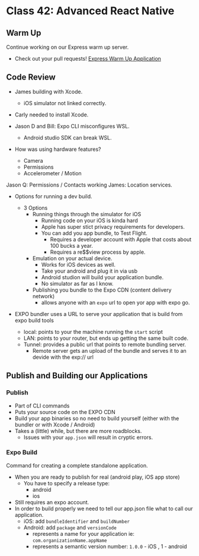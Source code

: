 # Class 42: Advanced React Native

## Warm Up

Continue working on our Express warm up server.

* Check out your pull requests! [Express Warm Up Application](https://github.com/jacobknaack/express-warmup)

## Code Review

* James building with Xcode.
  * iOS simulator not linked correctly.
* Carly needed to install Xcode.
* Jason D and Bill: Expo CLI misconfigures WSL.
  * Android studio SDK can break WSL.

* How was using hardware features?
  * Camera
  * Permissions
  * Accelerometer / Motion

Jason Q: Permissions / Contacts working
James: Location services.

* Options for running a dev build.
  * 3 Options
    * Running things through the simulator for iOS
      * Running code on your iOS is kinda hard
      * Apple has super stict privacy requirements for developers.
      * You can add you app bundle, to Test Flight.
        * Requires a developer account with Apple that costs about 100 bucks a year.
        * Requires a re$$view process by apple.
    * Emulation on your actual device.
      * Works for iOS devices as well.
      * Take your android and plug it in via usb
      * Android studion will build your application bundle.
      * No simulator as far as I know.
    * Publishing you bundle to the Expo CDN (content delivery network)
      * allows anyone with an `expo` url to open yor app with expo go.

* EXPO bundler uses a URL to serve your application that is build from expo build tools
  * local: points to your the machine running the `start` script
  * LAN: points to your router, but ends up getting the same built code.
  * Tunnel: provides a public url that points to remote bundling server.
    * Remote server gets an upload of the bundle and serves it to an devide with the exp:// url

## Publish and Building our Applications

### Publish

* Part of CLI commands
* Puts your source code on the EXPO CDN
* Build your app binaries so no need to build yourself (either with the bundler or with Xcode / Android)
* Takes a (little) while, but there are more roadblocks.
  * Issues with your `app.json` will result in cryptic errors.

### Expo Build

Command for creating a complete standalone application.

* When you are ready to publish for real (android play, iOS app store)
  * You have to specify a release type:
    * android
    * ios
* Still requires an expo account.
* In order to build properly we need to tell our app.json file what to call our application.
  * iOS: add `bundleIdentifier` and `buildNumber`
  * Android: add `package` and `versionCode`
    * represents a name for your application ie: `com.organizationName.appName`
    * represents a semantic version number: `1.0.0` - iOS , 1 - android
